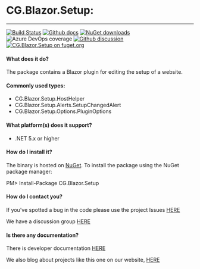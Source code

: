# CG.Blazor.Setup: 
---
[![Build Status](https://dev.azure.com/codegator/CG.Blazor.Setup/_apis/build/status/CodeGator.CG.Blazor.Setup?branchName=main)](https://dev.azure.com/codegator/CG.Blazor.Setup/_build/latest?definitionId=77&branchName=main)
[![Github docs](https://img.shields.io/static/v1?label=Documentation&message=online&color=blue)](https://codegator.github.io/CG.Blazor.Setup/index.html)
[![NuGet downloads](https://img.shields.io/nuget/dt/CG.Blazor.Setup.svg?style=flat)](https://nuget.org/packages/CG.Blazor.Setup)
![Azure DevOps coverage](https://img.shields.io/azure-devops/coverage/codegator/CG.Blazor.Setup/77)
[![Github discussion](https://img.shields.io/badge/Discussion-online-blue)](https://github.com/CodeGator/CG.Blazor.Setup/discussions)
[![CG.Blazor.Setup on fuget.org](https://www.fuget.org/packages/CG.Blazor.Setup/badge.svg)](https://www.fuget.org/packages/CG.Blazor.Setup)

#### What does it do?
The package contains a Blazor plugin for editing the setup of a website. 

#### Commonly used types:
* CG.Blazor.Setup.HostHelper
* CG.Blazor.Setup.Alerts.SetupChangedAlert
* CG.Blazor.Setup.Options.PluginOptions

#### What platform(s) does it support?
* .NET 5.x or higher

#### How do I install it?
The binary is hosted on [NuGet](https://www.nuget.org/packages/CG.Blazor.Setup/). To install the package using the NuGet package manager:

PM> Install-Package CG.Blazor.Setup

#### How do I contact you?
If you've spotted a bug in the code please use the project Issues [HERE](https://github.com/CodeGator/CG.Blazor.Setup/issues)

We have a discussion group [HERE](https://github.com/CodeGator/CG.Blazor.Setup/discussions)

#### Is there any documentation?
There is developer documentation [HERE](https://codegator.github.io/CG.Blazor.Setup/)

We also blog about projects like this one on our website, [HERE](http://www.codegator.com)

